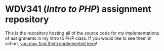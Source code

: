 # WDV341 (*Intro to PHP*) assignment repository
This is the repository hosting all of the source code for my implementations of assignments in my Intro to PHP class. If you would like to see them in action, [you may find them implemented here](https://flora-f.dev/wdv341)!
